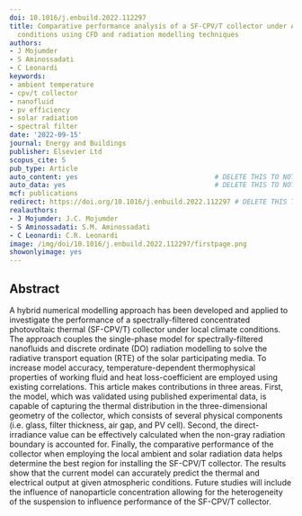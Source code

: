 ```yaml
---
doi: 10.1016/j.enbuild.2022.112297
title: Comparative performance analysis of a SF-CPV/T collector under Australian climatic
  conditions using CFD and radiation modelling techniques
authors:
- J Mojumder
- S Aminossadati
- C Leonardi
keywords:
- ambient temperature
- cpv/t collector
- nanofluid
- pv efficiency
- solar radiation
- spectral filter
date: '2022-09-15'
journal: Energy and Buildings
publisher: Elsevier Ltd
scopus_cite: 5
pub_type: Article
auto_content: yes                                  # DELETE THIS TO NOT AUTO GENERATE CONTENT
auto_data: yes                                     # DELETE THIS TO NOT AUTO GENERATE METADATA
mcf: publications
redirect: https://doi.org/10.1016/j.enbuild.2022.112297 # DELETE THIS TO NOT REDIRECT
realauthors:
- J Mojumder: J.C. Mojumder
- S Aminossadati: S.M. Aminossadati
- C Leonardi: C.R. Leonardi
image: /img/doi/10.1016/j.enbuild.2022.112297/firstpage.png
showonlyimage: yes
---
```



## Abstract
A hybrid numerical modelling approach has been developed and applied to investigate the performance of a spectrally-filtered concentrated photovoltaic thermal (SF-CPV/T) collector under local climate conditions. The approach couples the single-phase model for spectrally-filtered nanofluids and discrete ordinate (DO) radiation modelling to solve the radiative transport equation (RTE) of the solar participating media. To increase model accuracy, temperature-dependent thermophysical properties of working fluid and heat loss-coefficient are employed using existing correlations. This article makes contributions in three areas. First, the model, which was validated using published experimental data, is capable of capturing the thermal distribution in the three-dimensional geometry of the collector, which consists of several physical components (i.e. glass, filter thickness, air gap, and PV cell). Second, the direct-irradiance value can be effectively calculated when the non-gray radiation boundary is accounted for. Finally, the comparative performance of the collector when employing the local ambient and solar radiation data helps determine the best region for installing the SF-CPV/T collector. The results show that the current model can accurately predict the thermal and electrical output at given atmospheric conditions. Future studies will include the influence of nanoparticle concentration allowing for the heterogeneity of the suspension to influence performance of the SF-CPV/T collector.
